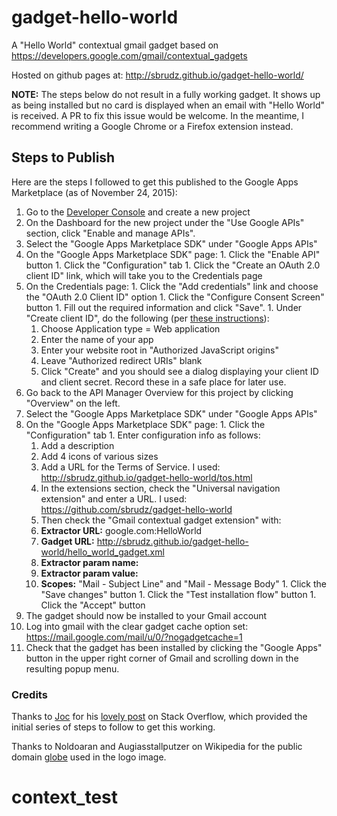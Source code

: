 # gadget-hello-world
A "Hello World" contextual gmail gadget based on https://developers.google.com/gmail/contextual_gadgets

Hosted on github pages at: http://sbrudz.github.io/gadget-hello-world/

**NOTE:** The steps below do not result in a fully working gadget.  It shows up as being installed but no card is displayed when an email with "Hello World" is received.  A PR to fix this issue would be welcome.  In the meantime, I recommend writing a Google Chrome or a Firefox extension instead.

## Steps to Publish

Here are the steps I followed to get this published to the Google Apps Marketplace (as of November 24, 2015):
  1. Go to the [Developer Console](https://console.developers.google.com/) and create a new project
  1. On the Dashboard for the new project under the "Use Google APIs" section, click "Enable and manage APIs".
  1. Select the "Google Apps Marketplace SDK" under "Google Apps APIs"
  1. On the "Google Apps Marketplace SDK" page:
    1. Click the "Enable API" button
    1. Click the "Configuration" tab
    1. Click the "Create an OAuth 2.0 client ID" link, which will take you to the Credentials page
  1. On the Credentials page:
    1. Click the "Add credentials" link and choose the "OAuth 2.0 Client ID" option
    1. Click the "Configure Consent Screen" button
    1. Fill out the required information and click "Save".
    1. Under "Create client ID", do the following (per [these instructions](https://developers.google.com/api-client-library/javascript/start/start-js)):
      1. Choose Application type = Web application
      1. Enter the name of your app
      1. Enter your website root in "Authorized JavaScript origins"
      1. Leave "Authorized redirect URIs" blank
      1. Click "Create" and you should see a dialog displaying your client ID and client secret.  Record these in a safe place for later use.
  1. Go back to the API Manager Overview for this project by clicking "Overview" on the left.
  1. Select the "Google Apps Marketplace SDK" under "Google Apps APIs"
  1. On the "Google Apps Marketplace SDK" page:
    1. Click the "Configuration" tab
    1. Enter configuration info as follows:
      1. Add a description
      1. Add 4 icons of various sizes
      1. Add a URL for the Terms of Service.  I used: http://sbrudz.github.io/gadget-hello-world/tos.html
      1. In the extensions section, check the "Universal navigation extension" and enter a URL.  I used: https://github.com/sbrudz/gadget-hello-world
      1. Then check the "Gmail contextual gadget extension" with:
        1. **Extractor URL:** google.com:HelloWorld
        1. **Gadget URL:** http://sbrudz.github.io/gadget-hello-world/hello_world_gadget.xml
        1. **Extractor param name:** <leave blank>
        1. **Extractor param value:** <leave blank>
        1. **Scopes:** "Mail - Subject Line" and "Mail - Message Body"
    1. Click the "Save changes" button
    1. Click the "Test installation flow" button
    1. Click the "Accept" button
  1. The gadget should now be installed to your Gmail account
  1. Log into gmail with the clear gadget cache option set: https://mail.google.com/mail/u/0/?nogadgetcache=1
  1. Check that the gadget has been installed by clicking the "Google Apps" button in the upper right corner of Gmail and scrolling down in the resulting popup menu.


### Credits

Thanks to [Joc](http://stackoverflow.com/users/4265687/joc) for his [lovely post](http://stackoverflow.com/questions/29926796/gmail-contextual-gadget) on Stack Overflow, which provided the initial series of steps to follow to get this working.

Thanks to Noldoaran and Augiasstallputzer on Wikipedia for the public domain [globe](https://en.wikipedia.org/wiki/User:GorillaHunter/Sandbox#/media/File:Globe.png) used in the logo image.
# context_test
